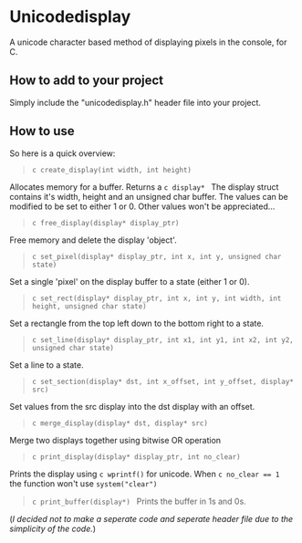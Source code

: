 # Unicodedisplay
A unicode character based method of displaying pixels in the console, for C.

## How to add to your project
Simply include the "unicodedisplay.h" header file into your project.

## How to use
So here is a quick overview:
> ```c create_display(int width, int height) ```

Allocates memory for a buffer. Returns a ```c display* ```
The display struct contains it's width, height and an unsigned char buffer.
The values can be modified to be set to either 1 or 0. Other values won't be appreciated...


> ```c free_display(display* display_ptr) ```

Free memory and delete the display 'object'.


> ```c set_pixel(display* display_ptr, int x, int y, unsigned char state) ```

Set a single 'pixel' on the display buffer to a state (either 1 or 0).


> ```c set_rect(display* display_ptr, int x, int y, int width, int height, unsigned char state) ```

Set a rectangle from the top left down to the bottom right to a state.


> ```c set_line(display* display_ptr, int x1, int y1, int x2, int y2, unsigned char state) ```

Set a line to a state.


> ```c set_section(display* dst, int x_offset, int y_offset, display* src) ```

Set values from the src display into the dst display with an offset.


> ```c merge_display(display* dst, display* src) ```

Merge two displays together using bitwise OR operation


> ```c print_display(display* display_ptr, int no_clear) ```

Prints the display using ```c wprintf()``` for unicode.
When ```c no_clear == 1 ``` the function won't use ```system("clear")```


> ```c print_buffer(display*) ```
Prints the buffer in 1s and 0s.

(*I decided not to make a seperate code and seperate header file due to the simplicity of the code.*)
